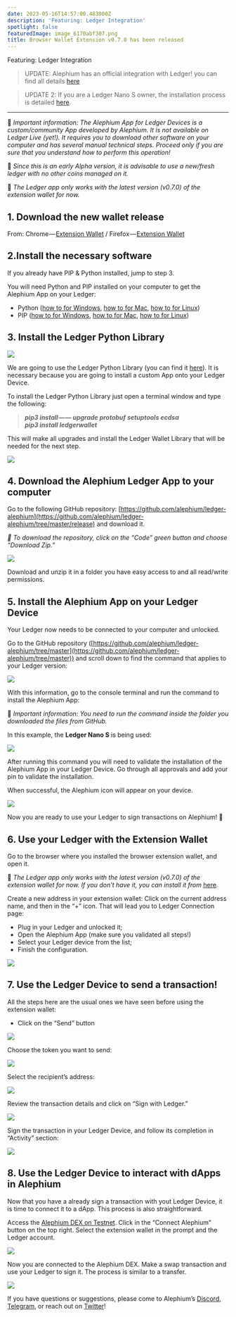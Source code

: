 ```yaml
---
date: 2023-05-16T14:57:00.483000Z
description: 'Featuring: Ledger Integration'
spotlight: false
featuredImage: image_6170abf307.png
title: Browser Wallet Extension v0.7.0 has been released
---
```


Featuring: Ledger Integration

> UPDATE: Alephium has an official integration with Ledger! you can find all details [here](/news/post/alephium-available-on-ledger-hardware-wallets-27fa77f928ab)

> UPDATE 2: If you are a Ledger Nano S owner, the installation process is detailed [here](https://medium.com/p/7a86570f4089/edit).

---

🚨 _Important information: The Alephium App for Ledger Devices is a custom/community App developed by Alephium. It is not available on Ledger Live (yet!). It requires you to download other software on your computer and has several manual technical steps. Proceed only if you are sure that you understand how to perform this operation!_

🚨 _Since this is an early Alpha version, it is advisable to use a new/fresh ledger with no other coins managed on it._

🚨 _The Ledger app only works with the latest version (v0.7.0) of the extension wallet for now._

## 1. Download the new wallet release

From: Chrome — [Extension Wallet](https://chrome.google.com/webstore/detail/alephium-extension-wallet/gdokollfhmnbfckbobkdbakhilldkhcj) / Firefox — [Extension Wallet](https://addons.mozilla.org/en-US/firefox/addon/alephiumextensionwallet/)

## 2.Install the necessary software

If you already have PIP & Python installed, jump to step 3.

You will need Python and PIP installed on your computer to get the Alephium App on your Ledger:

- Python ([how to for Windows](https://www.simplilearn.com/tutorials/python-tutorial/python-installation-on-windows#:~:text=To%20download%20Python%2C%20you%20need,then%20select%20the%20Windows%20option.), [how to for Mac](https://docs.python.org/3/using/mac.html), [how to for Linux](https://docs.python-guide.org/starting/install3/linux/))
- PIP ([how to for Windows](https://www.dataquest.io/blog/install-pip-windows/), [how to for Mac](https://www.groovypost.com/howto/install-pip-on-a-mac/), [how to for Linux](https://docs.python-guide.org/starting/install3/linux/))

## 3. Install the Ledger Python Library

![](image_db53d15aaa.png)

We are going to use the Ledger Python Library (you can find it [here](https://github.com/LedgerHQ/ledgerctl#quick-install)). It is necessary because you are going to install a custom App onto your Ledger Device.

To install the Ledger Python Library just open a terminal window and type the following:

> **_pip3 install — — upgrade protobuf setuptools ecdsa  
> pip3 install ledgerwallet_**

This will make all upgrades and install the Ledger Wallet Library that will be needed for the next step.

![](image_7889d7e170.gif)

## 4. Download the Alephium Ledger App to your computer

Go to the following GitHub repository: [https://github.com/alephium/ledger-alephium](https://github.com/alephium/ledger-alephium/tree/master/release) and download it.

_🚨 To download the repository, click on the “Code” green button and choose “Download Zip.”_

![](image_66daf415fe.png)

Download and unzip it in a folder you have easy access to and all read/write permissions.

## 5. Install the Alephium App on your Ledger Device

Your Ledger now needs to be connected to your computer and unlocked.

Go to the GitHub repository ([https://github.com/alephium/ledger-alephium/tree/master](https://github.com/alephium/ledger-alephium/tree/master)) and scroll down to find the command that applies to your Ledger version:

![](image_8fb9cb3848.png)

With this information, go to the console terminal and run the command to install the Alephium App:

🚨 _Important information: You need to run the command inside the folder you downloaded the files from GitHub._

In this example, the **Ledger Nano S** is being used:

![](image_37de619c27.png)

After running this command you will need to validate the installation of the Alephium App in your Ledger Device. Go through all approvals and add your pin to validate the installation.

When successful, the Alephium icon will appear on your device.

![](image_70920c6c77.jpeg)

Now you are ready to use your Ledger to sign transactions on Alephium! **🎉**

## 6. Use your Ledger with the Extension Wallet

Go to the browser where you installed the browser extension wallet, and open it.

🚨 _The Ledger app only works with the latest version (v0.7.0) of the extension wallet for now. If you don’t have it, you can install it from_ [here](https://chrome.google.com/webstore/detail/alephium-extension-wallet/gdokollfhmnbfckbobkdbakhilldkhcj/related)_._

Create a new address in your extension wallet: Click on the current address name, and then in the “+” icon. That will lead you to Ledger Connection page:

- Plug in your Ledger and unlocked it;
- Open the Alephium App (make sure you validated all steps!)
- Select your Ledger device from the list;
- Finish the configuration.

![](image_6745633ac7.gif)

## 7. Use the Ledger Device to send a transaction!

All the steps here are the usual ones we have seen before using the extension wallet:

- Click on the “Send” button

![](image_1ba06f9e03.png)

Choose the token you want to send:

![](image_44a2eea264.png)

Select the recipient’s address:

![](image_44de2c3e11.png)

Review the transaction details and click on “Sign with Ledger.”

![](image_0ff69252be.png)

Sign the transaction in your Ledger Device, and follow its completion in “Activity” section:

![](image_e61f266056.png)

## 8. Use the Ledger Device to interact with dApps in Alephium

Now that you have a already sign a transaction with yout Ledger Device, it is time to connect it to a dApp. This process is also straightforward.

Access the [Alephium DEX on Testnet](https://alephium.github.io/alephium-dex). Click in the “Connect Alephium” button on the top right. Select the extension wallet in the prompt and the Ledger account.

![](image_44f65e2601.gif)

Now you are connected to the Alephium DEX. Make a swap transaction and use your Ledger to sign it. The process is similar to a transfer.

![](image_875b72a3ef.gif)

If you have questions or suggestions, please come to Alephium’s [Discord](/discord), [Telegram](https://t.me/alephiumgroup), or reach out on [Twitter](https://twitter.com/alephium)!
